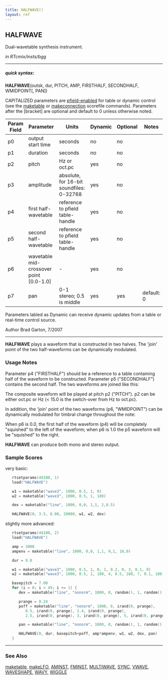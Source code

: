 ```yaml
---
title: HALFWAVE()
layout: ref
---
```


## HALFWAVE

Dual-wavetable synthesis instrument.

*in RTcmix/insts/bgg*  
  

-----

##### quick syntax:

**HALFWAVE**(outsk, dur, PITCH, AMP, FIRSTHALF, SECONDHALF, WMIDPOINT\[,
PAN\])

CAPITALIZED parameters are [pfield-enabled](pfield-enabled.html) for
table or dynamic control (see the
[maketable](../scorefile/maketable.html) or
[makeconnection](../scorefile/makeconnection.html) scorefile
commands). Parameters after the \[bracket\] are optional and default to
0 unless otherwise noted.


Param Field	| Parameter | Units | Dynamic | Optional | Notes
----------- | --------- | ----- | -------- | --------- | ---------
p0 | output start time | seconds | no | no | 
p1 | duration | seconds | no | no | 
p2 | pitch | Hz or oct.pc | yes | no | 
p3 | amplitude | absolute, for 16-bit soundfiles: 0-32768 | yes | no | 
p4 | first half-wavetable | reference to pfield table-handle | yes | no | 
p5 | second half-wavetable | reference to pfield table-handle | yes | no | 
p6 | wavetable mid-crossover point [0.0-1.0] |  -  | yes | no | 
p7 | pan | 0-1 stereo; 0.5 is middle | yes | yes | default: 0 | 

Parameters labled as Dynamic can receive dynamic updates from a table or real-time control source.

Author Brad Garton, 7/2007

  

-----

  
**HALFWAVE** plays a waveform that is constructed in two halves. The
'join' point of the two half-waveforms can be dynamically modulated.

### Usage Notes

Parameter p4 ("FIRSTHALF") should be a reference to a table containing
half of the waveform to be constructed. Parameter p5 ("SECONDHALF")
contains the second half. The two waveforms are joined like this:

  
The composite waveform will be played at pitch p2 ("PITCH"). p2 can be
either oct.pc or Hz (\< 15.0 is the switch-over from Hz to oct.pc).

In addition, the 'join' point of the two waveforms (p6, "WMIDPOINT") can
be dynamically modulated for timbral change throughout the note:

  
When p6 is 0.0, the first half of the waveform (p4) will be completely
"squished" to the left of the waveform; when p6 is 1.0 the p5 waveform
will be "squished" to the right.

**HALFWAVE** can produce both mono and stereo output.

### Sample Scores

very basic:

```cpp
   rtsetparams(44100, 1)
   load("HALFWAVE")

   w1 = maketable("wave3", 1000, 0.5, 1, 0)
   w2 = maketable("wave3", 1000, 0.5, 1, 180)

   dex = maketable("line", 1000, 0,0, 1,1, 2,0.5)

   HALFWAVE(0, 3.5, 8.00, 20000, w1, w2, dex)
```

  
  
slightly more advanced:

```cpp
   rtsetparams(44100, 2)
   load("HALFWAVE")

   amp = 3000
   ampenv = maketable("line", 1000, 0,0, 1,1, 9,1, 10,0)

   dur = 9.8

   w1 = maketable("wave3", 1000, 0.5, 1, 0, 1, 0.2, 0, 3, 0.1, 0)
   w2 = maketable("wave3", 1000, 0.5, 1, 180, 4, 0.5, 180, 7, 0.1, 180)

   basepitch = 7.00
   for (i = 0; i < 49; i += 1) {
      dex = maketable("line", "nonorm", 1000, 0, random(), 1, random(), 2, random(), 3, random())

      prange = 0.24
      poff = maketable("line", "nonorm", 1000, 0, irand(0, prange),
         0.5, irand(0, prange), 1.4, irand(0, prange),
         2.5, irand(0, prange), 3, irand(0, prange), 5, irand(0, prange))

      pan = maketable("line", "nonorm", 1000, 0, random(), 1, random(), 2, random(), 3, random())

      HALFWAVE(0, dur, basepitch+poff, amp*ampenv, w1, w2, dex, pan)
   }
```

  

-----

### See Also

[maketable](../scorefile/maketable.html),
[makeLFO](../scorefile/makeLFO.html), [AMINST](AMINST.html),
[FMINST](FMINST.html), [MULTIWAVE](MULTIWAVE.html), [SYNC](SYNC.html),
[VWAVE](VWAVE.html), [WAVESHAPE](WAVESHAPE.html), [WAVY](WAVY.html),
[WIGGLE](WIGGLE.html)
